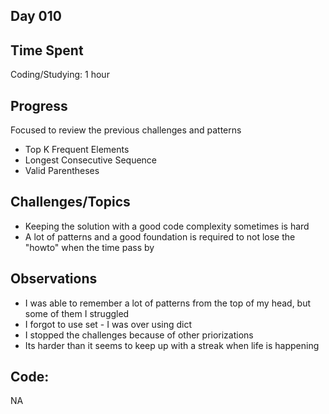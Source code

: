 ## Day 010

## Time Spent
Coding/Studying: 1 hour

## Progress
Focused to review the previous challenges and patterns
- Top K Frequent Elements
- Longest Consecutive Sequence
- Valid Parentheses

## Challenges/Topics

- Keeping the solution with a good code complexity sometimes is hard
- A lot of patterns and a good foundation is required to not lose the "howto" when the time pass by

## Observations

- I was able to remember a lot of patterns from the top of my head, but some of them I struggled
- I forgot to use set - I was over using dict
- I stopped the challenges because of other priorizations
- Its harder than it seems to keep up with a streak when life is happening

## Code:

NA